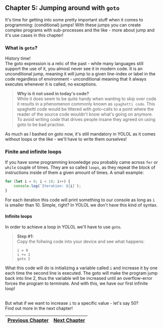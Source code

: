 ## Chapter 5: Jumping around with `goto`

It's time for getting into some pretty important stuff when it comes to programming:
(conditional) jumps! With these jumps you can create complex programs with sub-processes
and the like - more about jump and it's use cases in this chapter!

### What is `goto`?

History time!<br>
The goto expression is a relic of the past - while many languages still support the use
of it, you almost never see it in modern code. It is an unconditional jump, meaning
it will jump to a given line-index or label in the code regardless of environment - 
unconditional meaning that it always executes whenever it is called, no exceptions.

>**Why is it not used in today's code?**<br>
>While it does seem to be quite handy when wanting to skip over code it results in a
>phenomenon commonly known as `spaghetti code`. This spaghetti code would be littered
>with goto-calls to a point where the reader of the source code wouldn't know what's
>going on anymore. To avoid writing code that drives people insane they agreed on
>using goto to be bad practise.

As much as I bashed on goto now, it's still mandatory in YOLOL as it comes without
loops or the like - we'll have to write them ourselves!

### Finite and infinite loops

If you have some programming knowledge you probably came across `for` or `while` couple
of times. They are so called `loops`, as they repeat the block of instructions inside
of them a given amount of times. A small example:<br>

```js
for (let i = 0; i < 10; i++) {
    console.log(`Iteration: ${i}`);
}
```

For each iteration this code will print something to our console as long as `i` is smaller
than 10. Simple, right? In YOLOL we don't have this kind of syntax.

#### Infinite loops

In order to achieve a loop in YOLOL we'll have to use `goto`. 

>**Step #1:**<br>
>Copy the follwing code into your device and see what happens:
>```
>i = 0
>i += 1
>goto 2
>```

What this code will do is initializing a variable called `i` and increase it by one each
time the second line is executed. The goto will make the program jump back into line 2, 
thus the variable will be increased until an overflow-error forces the program to
terminate. And with this, we have our first infinite loop!<br><br>

But what if we want to increase `i` to a specific value - let's say 50?<br>
Find out more in the next chapter!

|[Previous Chapter](c4.md)|[Next Chapter](soon.md)|
|:-:|:-:|
